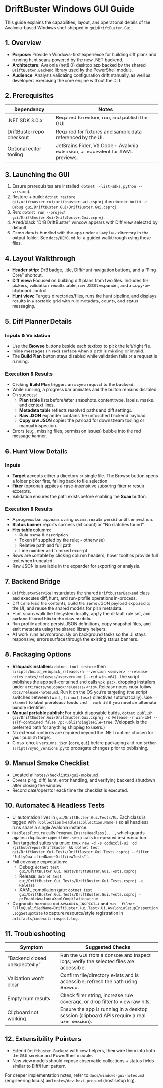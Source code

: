 # DriftBuster Windows GUI Guide

This guide explains the capabilities, layout, and operational details of the Avalonia-based Windows shell shipped in `gui/DriftBuster.Gui`.

## 1. Overview
- **Purpose:** Provide a Windows-first experience for building diff plans and running hunt scans powered by the new .NET backend.
- **Architecture:** Avalonia (net8.0) desktop app backed by the shared `DriftBuster.Backend` library used by the PowerShell module.
- **Audience:** Analysts validating configuration drift manually, as well as developers exercising the core engine without the CLI.

## 2. Prerequisites
| Dependency | Notes |
|------------|-------|
| .NET SDK 8.0.x | Required to restore, run, and publish the GUI. |
| DriftBuster repo checkout | Required for fixtures and sample data referenced by the UI. |
| Optional editor tooling | JetBrains Rider, VS Code + Avalonia extension, or equivalent for XAML previews. |

## 3. Launching the GUI
1. Ensure prerequisites are installed (`dotnet --list-sdks`, `python --version`).
2. Restore + build: `dotnet restore gui/DriftBuster.Gui/DriftBuster.Gui.csproj` then `dotnet build -c Debug gui/DriftBuster.Gui/DriftBuster.Gui.csproj`.
3. Run: `dotnet run --project gui/DriftBuster.Gui/DriftBuster.Gui.csproj`.
4. A red/black “DrB DriftBuster” window appears with Diff view selected by default.
5. Demo data is bundled with the app under a `Samples/` directory in the output folder.
   See `docs/DEMO.md` for a guided walkthrough using these files.

## 4. Layout Walkthrough
- **Header strip:** DrB badge, title, Diff/Hunt navigation buttons, and a “Ping Core” shortcut.
- **Diff view:** Focused on building diff plans from two files. Includes file pickers, validation, results table, raw JSON expander, and a copy-to-clipboard control.
- **Hunt view:** Targets directories/files, runs the hunt pipeline, and displays results in a sortable grid with rule metadata, counts, and status messaging.

## 5. Diff Planner Details
### Inputs & Validation
- Use the **Browse** buttons beside each textbox to pick the left/right file.
- Inline messages (in red) surface when a path is missing or invalid.
- The **Build Plan** button stays disabled while validation fails or a request is running.

### Execution & Results
- Clicking **Build Plan** triggers an async request to the backend.
- While running, a progress bar animates and the button remains disabled.
- On success:
  - **Plan table** lists before/after snapshots, content type, labels, masks, and context lines.
  - **Metadata table** reflects resolved paths and diff settings.
  - **Raw JSON** expander contains the untouched backend payload.
  - **Copy raw JSON** copies the payload for downstream tooling or manual inspection.
- Errors (e.g., missing files, permission issues) bubble into the red message banner.

## 6. Hunt View Details
### Inputs
- **Target** accepts either a directory or single file. The Browse button opens a folder picker first, falling back to file selection.
- **Filter** (optional) applies a case-insensitive substring filter to result excerpts.
- Validation ensures the path exists before enabling the **Scan** button.

### Execution & Results
- A progress bar appears during scans; results persist until the next run.
- **Status banner** reports success (hit count) or “No matches found”.
- **Hits table** columns:
  - Rule name & description
  - Token (if supplied by the rule; `—` otherwise)
  - Relative path and full path
  - Line number and trimmed excerpt
- Rows are sortable by clicking column headers; hover tooltips provide full text when truncated.
- Raw JSON is available in the expander for exporting or analysis.

## 7. Backend Bridge
- `DriftbusterService` instantiates the shared `DriftbusterBackend` class and executes diff, hunt, and run-profile operations in-process.
- Diff calls load file contents, build the same JSON payload exposed to the UI, and reuse the shared models for plan metadata.
- Hunt scans walk the filesystem locally, apply the default rule set, and surface filtered hits to the view models.
- Run profile actions persist JSON definitions, copy snapshot files, and emit metadata using the shared library helpers.
- All work runs asynchronously on background tasks so the UI stays responsive; errors surface through the existing status banners.

## 8. Packaging Options
- **Velopack installers:** `dotnet tool restore` then `scripts/build_velopack_release.sh --version <semver> --release-notes notes/releases/<semver>.md [--rid win-x64]`. The script publishes the app self-contained and calls `vpk pack`, dropping installers under `artifacts/velopack/releases/<rid>`. Release notes must follow `docs/release-notes.md`. Run it on the OS you’re targeting (the script switches between `[win]`, `[linux]`, `[osx]` directives automatically). Use `--channel` to label prerelease feeds and `--pack-id` if you need an alternate bundle identifier.
- **Manual portable publish:** For quick disposable builds, `dotnet publish gui/DriftBuster.Gui/DriftBuster.Gui.csproj -c Release -r win-x64 --self-contained false /p:PublishSingleFile=true`. (Velopack is the preferred path for anything shipping to users.)
- No external runtimes are required beyond the .NET runtime chosen for your publish target.
- Cross-check `versions.json` (`core`, `gui`) before packaging and run `python scripts/sync_versions.py` to propagate changes prior to publishing.

## 9. Manual Smoke Checklist
- Located at `notes/checklists/gui-smoke.md`.
- Covers ping, diff, hunt, error handling, and verifying backend shutdown after closing the window.
- Record date/operator each time the checklist is executed.

## 10. Automated & Headless Tests
- UI automation lives in `gui/DriftBuster.Gui.Tests/Ui`. Each class is tagged with `[Collection(HeadlessCollection.Name)]` so all headless runs share a single Avalonia instance.
- `HeadlessFixture` calls `Program.EnsureHeadless(...)`, which guards against duplicate `AppBuilder.Setup` calls in repeated test execution.
- Run targeted suites via tmux: `tmux new -d -s codexcli-ui 'cd /github/repos/DriftBuster && dotnet test gui/DriftBuster.Gui.Tests/DriftBuster.Gui.Tests.csproj --filter "FullyQualifiedName~DiffViewTests"'`.
- Full coverage expectations:
  - Debug: `dotnet test gui/DriftBuster.Gui.Tests/DriftBuster.Gui.Tests.csproj`
  - Release: `dotnet test gui/DriftBuster.Gui.Tests/DriftBuster.Gui.Tests.csproj -c Release`
  - XAML compilation gate: `dotnet test gui/DriftBuster.Gui.Tests/DriftBuster.Gui.Tests.csproj -p:EnableAvaloniaXamlCompilation=true`
- Diagnostic harness: set `AVALONIA_INSPECT=1` and run `--filter FullyQualifiedName=DriftBuster.Gui.Tests.Ui.AvaloniaSetupInspection.LogSetupState` to capture resource/style registration in `artifacts/codexcli-inspect.log`.

## 11. Troubleshooting
| Symptom | Suggested Checks | 
|---------|-----------------| 
| “Backend closed unexpectedly” | Run the GUI from a console and inspect logs; verify the selected files are accessible. |
| Validation won’t clear | Confirm file/directory exists and is accessible; refresh the path using Browse. |
| Empty hunt results | Check filter string, increase rule coverage, or drop filter to view raw hits. |
| Clipboard not working | Ensure the app is running in a desktop session (clipboard APIs require a real user session). |

## 12. Extensibility Pointers
- Extend `Driftbuster.Backend` with new helpers, then wire them into both the GUI service and PowerShell module.
- New view models should expose observable collections + status fields similar to Diff/Hunt pattern.

For deeper implementation notes, refer to `docs/windows-gui-notes.md` (engineering focus) and `notes/dev-host-prep.md` (host setup log).
